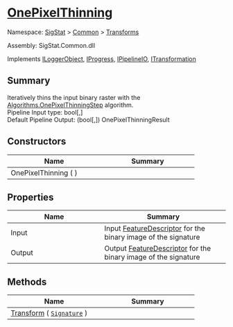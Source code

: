 # [OnePixelThinning](./OnePixelThinning.md)

Namespace: [SigStat]() > [Common](./../README.md) > [Transforms](./README.md)

Assembly: SigStat.Common.dll

Implements [ILoggerObject](./../ILoggerObject.md), [IProgress](./../Helpers/IProgress.md), [IPipelineIO](./../Pipeline/IPipelineIO.md), [ITransformation](./../ITransformation.md)

## Summary
Iteratively thins the input binary raster with the [Algorithms.OnePixelThinningStep](https://github.com/hargitomi97/sigstat/blob/master/docs/md/SigStat/Common/Algorithms/OnePixelThinningStep.md) algorithm.  <br>Pipeline Input type: bool[,]<br>Default Pipeline Output: (bool[,]) OnePixelThinningResult

## Constructors

| Name | Summary | 
| --- | --- | 
| OnePixelThinning (  )<div style="width: 200px">| <div style="width: 200px">| <br>


## Properties

| Name | Summary | 
| --- | --- | 
| Input<div style="width: 200px">| Input [FeatureDescriptor](https://github.com/hargitomi97/sigstat/blob/master/docs/md/SigStat/Common/FeatureDescriptor.md) for the binary image of the signature<div style="width: 200px">| <br>
| Output<div style="width: 200px">| Output [FeatureDescriptor](https://github.com/hargitomi97/sigstat/blob/master/docs/md/SigStat/Common/FeatureDescriptor.md) for the binary image of the signature<div style="width: 200px">| <br>


## Methods

| Name | Summary | 
| --- | --- | 
| [Transform](./Methods/OnePixelThinning-100663682.md) ( [`Signature`](./../Signature.md) )<div style="width: 200px">| <div style="width: 200px">| <br>


